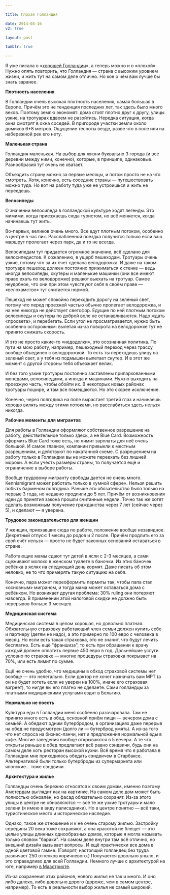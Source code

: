 ```yaml
---

title: Плохая Голландия

date: 2014-05-16
v2: true

layout: post

tumblr: true

---
```

Я уже писала о «[хорошей Голландии](/ru/life/good-holland)», а теперь можно и о «плохой». Нужно опять повторить, что Голландия — страна с высоким уровнем жизни, и жить тут на самом деле отлично. Но кое о чём вам лучше бы знать заранее.
<excerpt/>

**Плотность населения**

В Голландии очень высокая плотность населения, самая большая в Европе. Причём это не тенденция последних лет, так здесь было много веков. Поэтому землю экономят: дома стоят плотно друг к другу, улицы узкие, на тротуарах вдвоем не разойтись. Нередка ситуация, когда окна смотрят в окна соседей. В пригороде участки земли около домиков 6*8 метров. Ощущение тесноты везде, разве что в поле или на набережной рек его нету.

**Маленькая страна**

Голландия маленькая. На выбор для жизни буквально 3 города (и все деревни между ними, конечно), которые, в принципе, одинаковые. Разнообразия тут очень не хватает.

Объездить страну можно за первые месяцы, и потом просто не на что смотреть. Хотя, конечно, есть соседние страны — путешествовать можно туда. Но вот на работу туда уже не устроишься и жить не переедешь.

**Велосипеды**

О значении велосипеда в голландской культуре ходят легенды. Это мимими, когда приезжаешь сюда туристом, но всё меняется, когда начинаешь тут жить.

Во-первых, великов очень много. Все едут плотным потоком, особенно в центре в час пик. Расслабленной поездка получится только если ваш маршрут пролегает через парк, да и то не всегда.

Велосипедам тут придается огромное значение, всё сделано для велосипедистов. К сожалению, в ущерб пешеходам. Тротуары очень узкие, потому что за их счет сделана велодорожка. И даже на таком тротуаре пешеход должен постоянно прижиматься к стенке — ведь иногда велосипеды, скутеры и маленькие машинки (они все имеют право ехать по велодорожке) решают выехать на тротуар. Самое неудобное, что они при этом чувствуют себя в своём праве — «велохамство» тут считается нормой.

Пешеход не может спокойно переходить дорогу на зеленый свет, потому что перед проезжей частью обычно пролегает велодорожка, и на нее никогда не действует светофор. Едущие по ней плотным потоком велосипеды и скутеры по доброй воле не останавливаются. Надо ждать «просвета», и перебегать. Если угол не просматривается, нужно быть особенно осторожным: вылетая из-за поворота на велодорожке тут не принято снижать скорость.

И это не просто какие-то «недоделки», это осознанная политика. По пути на мою работу, например, пешеходный переход через трассу вообще объединен с велодорожкой. То есть ты переходишь улицу на зеленый свет, а у тебя из подмышки вылетает скутер. И в этот же момент с другой стороны тебя объезжает велик.

И без того узкие тротуары постоянно заставлены припаркованными мопедами, велосипедами, а иногда и машинами. Нужно выходить на проезжую часть, чтобы обойти их. В некоторых новых районах тротуары пошире, и там все помещаются. Но это скорее исключение.

Конечно, через полгодика на попе вырастает третий глаз и начинаешь хорошо вилять между этими потоками, но расслабиться здесь нельзя никогда.

**Рабочие моменты для мигрантов**

Для работы в Голландии оформляют собственное разрешение на работу, действительное только здесь, а не Blue Card. Возможность оформить Blue Card тоже есть, но лимит зарплаты для неё очень большой. И самое главное, компании привыкли к местным разрешениям, и действуют по накатанной схеме. С разрешением на работу только в Голландии вы не можете переехать без лишней мороки. А если учесть размеры страны, то получается ещё и ограничение в выборе работы.

Вообще трудовому мигранту свободы дается не очень много. Kennismigrant может работать только в «умной сфере». Нельзя решить побыть барменом полгодика. Раньше это обязательство было только на первые 3 года, но недавно продлили до 5 лет. Причём от возникновения идеи до принятия закона прошли считанные недели. Точно так же хотят сделать возможным получение гражданства через 7 лет (сейчас через 5), и сделают — я уверена.

**Трудовое законодательство для женщин**

У женщин, приехавших сюда по работе, положение вообще незавидное. Декретный отпуск: 1 месяц до родов и 2 после. Причём продлить его за свой счёт нельзя — просто не будет законных оснований оставаться в стране.

Работающие мамы сдают тут детей в ясли с 2-3 месяцев, а сами сцеживают молоко в женском туалете в баночки. Из этих баночек ребёнка в яслях на следующий день кормят. Даже писать об этом неловко, не то что примерять такую ситуацию на себя.

Конечно, пара может переоформить пермиты так, чтобы папа стал «основным» миграном, и тогда мама может оставаться дома с ребёнком. Но возникает другая проблема: 30% ruling они потеряют навсегда. В применении этой налоговой скидки не должно быть перерывов больше 3 месяцев.

**Медицинская система**

Медицинская система в целом хорошая, но довольно платная. Обязательную страховку работающий член семьи должен купить себе и партнеру (детям не надо), а это примерно по 100 евро с человека в месяц. Но если есть такая страховка, это не значит, что будут лечить бесплатно. Есть ещё "франшиза", то есть при обращении к врачу каждый должен оплатить первые 450 евро в год. Дальнейшие услуги условно по страховке — многие процедуры страховка покрывает на 70%, или есть лимит по сумме.

Ещё не очень удобно, что медицины в обход страховой системы нет вообще — это нелегально. Если доктор не хочет назначать вам МРТ (а он не будет хотеть если не уверен на 100%, иначе его страховая взгреет), то нигде вы его платно не сделаете. Сами голландцы за платными медицинскими услугами ездят в Бельгию.

**Нормально не поесть**

Культура еды в Голландии меня особенно разочаровала. Там не принято много есть в обед, основной приём пищи — вечером дома с семьёй. А обедают одним бутербродом, в организациях даже перерыв на обед не предусмотрен (долго ли — бутерброд умять). А из-за того что нет спроса на бизнес-ланчи, нет и предложения нормальной еды в кафе. Многие заведения вообще открываются в 5 вечера. А те что открыты раньше в обед предлагают всё равно сэндвичи, будь они на самом деле хоть ресторан высокой кухни. Всё время что я работала в Голландии мне приходилось обедать сэндвичем в Старбаксе. Альтернативой были только бутерброды из супермаркета или японские... тоже сэндвичи.

**Архитектура и жилье**

Голландцы очень бережно относятся к своим домам, именно поэтому Амстердам выглядит как на картинке. На самом деле дом может быть полностью обновлён, но фасад обязательно сохранят. Из-за этого улицы в центре не обновляются — всё те же узкие тротуары и мало зелени (я имею в виду палисадники). Но в центре понятно — всё таки, туристическое место и историческое наследие.

Однако, такое же отношение и к не очень старому жилью. Застройку середины 20 века тоже сохраняют, а она красотой не блещет — это целые улицы длинных однообразных домов, которые я могла называть только словом "бараки". На самом деле внутри там всё отлично, но внешний дизайн вызывает вопросы. И ещё практически все дома в одной цветовой гамме. (Говорят, настоящий голландец без труда различает 250 оттенков коричневого.) Получается довольно уныло, и это справедливо для всей Голландии. Немного лучше с архитектурой на юге, например [в Маастрихте](http://varya-daily.tumblr.com/post/83904815572/maastricht).

Из-за сохранения этих районов, нового жилья не так и много. И оно либо далеко, либо довольно дорого (дороже, чем в самом центре, например). То есть в реальности выбор жилья не самый широкий.
